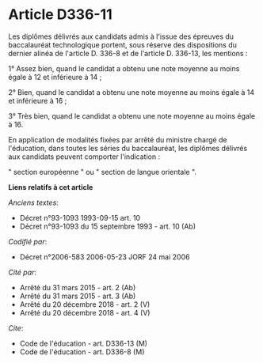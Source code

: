 # Article D336-11

Les diplômes délivrés aux candidats admis à l'issue des épreuves du baccalauréat technologique portent, sous réserve des
dispositions du dernier alinéa de l'article D. 336-8 et de l'article D. 336-13, les mentions :

1° Assez bien, quand le candidat a obtenu une note moyenne au moins égale à 12 et inférieure à 14 ;

2° Bien, quand le candidat a obtenu une note moyenne au moins égale à 14 et inférieure à 16 ;

3° Très bien, quand le candidat a obtenu une note moyenne au moins égale à 16.

En application de modalités fixées par arrêté du ministre chargé de l'éducation, dans toutes les séries du baccalauréat, les
diplômes délivrés aux candidats peuvent comporter l'indication :

" section européenne " ou " section de langue orientale ".

**Liens relatifs à cet article**

_Anciens textes_:

  - Décret n°93-1093 1993-09-15 art. 10
  - Décret n°93-1093 du 15 septembre 1993 - art. 10 (Ab)

_Codifié par_:

  - Décret n°2006-583 2006-05-23 JORF 24 mai 2006

_Cité par_:

  - Arrêté du 31 mars 2015 - art. 2 (Ab)
  - Arrêté du 31 mars 2015 - art. 3 (Ab)
  - Arrêté du 20 décembre 2018 - art. 2 (V)
  - Arrêté du 20 décembre 2018 - art. 4 (V)

_Cite_:

  - Code de l'éducation - art. D336-13 (M)
  - Code de l'éducation - art. D336-8 (M)
